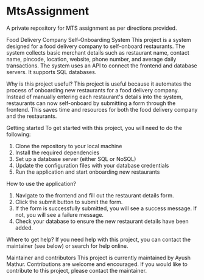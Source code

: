 # MtsAssignment
A private repository for MTS assignment as per directions provided.

Food Delivery Company Self-Onboarding System
This project is a system designed for a food delivery company to self-onboard restaurants. The system collects basic merchant details such as restaurant name, contact name, pincode, location, website, phone number, and average daily transactions. The system uses an API to connect the frontend and database servers. It supports SQL databases.

Why is this project useful?
This project is useful because it automates the process of onboarding new restaurants for a food delivery company. Instead of manually entering each restaurant's details into the system, restaurants can now self-onboard by submitting a form through the frontend. This saves time and resources for both the food delivery company and the restaurants.

Getting started
To get started with this project, you will need to do the following:
1. Clone the repository to your local machine
2. Install the required dependencies
3. Set up a database server (either SQL or NoSQL)
4. Update the configuration files with your database credentials
5. Run the application and start onboarding new restaurants

How to use the application?
1. Navigate to the frontend and fill out the restaurant details form.
2. Click the submit button to submit the form.
3. If the form is successfully submitted, you will see a success message. If not, you will see a failure message.
4. Check your database to ensure the new restaurant details have been added.

Where to get help?
If you need help with this project, you can contact the maintainer (see below) or search for help online.

Maintainer and contributors
This project is currently maintained by Ayush Mathur. Contributions are welcome and encouraged. If you would like to contribute to this project, please contact the maintainer.

